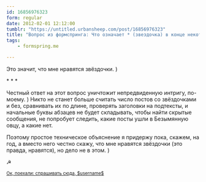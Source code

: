 ```yaml
---
id: 16856976323
form: regular
date: 2012-02-01 12:12:00
tumblr: "https://untitled.urbansheep.com/post/16856976323"
title: "Вопрос из формспринга: Что означает * (звездочка) в конце некоторых ваших ответов? Почему она не после каждого?)"
tags:
    - formspring.me

---
```


<p class="formspringmeAnswer">Это значит, что мне нравятся звёздочки. )</p>

<p>* * *</p>

<p>Честный ответ на этот вопрос уничтожит непредвиденную интригу, по-моему. ) Никто не станет больше считать число постов со звёздочками и без, сравнивать их по длине, проверять заголовки на подтексты, и начальные буквы абзацев не будет складывать, чтобы найти скрытые сообщения, не попробует следить, какие посты ушли в Безымянную овцу, а какие нет.</p>

<p>Поэтому простое техническое объяснение я придержу пока, скажем, на год, а вместо него честно скажу, что мне нравятся звёздочки (это правда, нравятся), но дело не в этом. )</p>

<p>☭</p>

<p class="formspringmeFooter">
    <small><a href="http://www.formspring.me/urbansheep?utm_medium=social&amp;utm_source=tumblr&amp;utm_campaign=shareanswer">Ок, поехали: спрашивать сюда, $username$</a></small>
</p>

